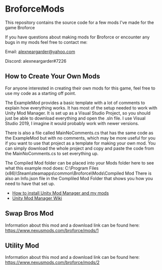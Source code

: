 # BroforceMods
This repository contains the source code for a few mods I've made for the game Broforce

If you have questions about making mods for Broforce or encounter any bugs in my mods feel free to contact me:

Email: alexneargarder@yahoo.com

Discord: alexneargarder#7226

## How to Create Your Own Mods
For anyone interested in creating their own mods for this game, feel free to use my code as a starting off point. 

The ExampleMod provides a basic template with a lot of comments to explain how everything works. It has most of the setup needed to work with Unity Mod Manager. It is set up as a Visual Studio Project, so you should just be able to download everything and open the .sln file. I use Visual Studio 2019, I imagine it would probably work with newer versions.

There is also a file called MainNoComments.cs that has the same code as the ExampleMod but with no comments, which may be more useful for you if you want to use that project as a template for making your own mod. You can simply download the whole project and copy and paste the code from the MainNoComments.cs to set everything up.

The Compiled Mod folder can be placed into your Mods folder here to see what this example mod does:
C:\Program Files (x86)\Steam\steamapps\common\Broforce\Mods\Compiled Mod
There is also an Info.json file in the Compliled Mod Folder that shows you how you need to have that set up.

* [How to install Unity Mod Manager and my mods](https://steamcommunity.com/sharedfiles/filedetails/?id=2434812447)
* [Unity Mod Manager Wiki](https://wiki.nexusmods.com/index.php/Category:Unity_Mod_Manager)

## Swap Bros Mod
Information about this mod and a download link can be found here: https://www.nexusmods.com/broforce/mods/1

## Utility Mod
Information about this mod and a download link can be found here: 
https://www.nexusmods.com/broforce/mods/2

